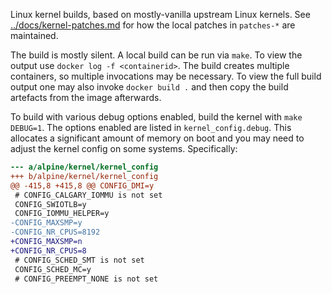 Linux kernel builds, based on mostly-vanilla upstream Linux kernels.
See [../docs/kernel-patches.md](../docs/kernel-patches.md) for how the local patches in `patches-*`
are maintained.

The build is mostly silent. A local build can be run via `make`. To view
the output use `docker log -f <containerid>`. The build creates multiple
containers, so multiple invocations may be necessary. To view the full build
output one may also invoke `docker build .` and then copy the build artefacts
from the image afterwards.

To build with various debug options enabled, build the kernel with
`make DEBUG=1`. The options enabled are listed in `kernel_config.debug`.
This allocates a significant amount of memory on boot and you may need to
adjust the kernel config on some systems. Specifically:

```diff
--- a/alpine/kernel/kernel_config
+++ b/alpine/kernel/kernel_config
@@ -415,8 +415,8 @@ CONFIG_DMI=y
 # CONFIG_CALGARY_IOMMU is not set
 CONFIG_SWIOTLB=y
 CONFIG_IOMMU_HELPER=y
-CONFIG_MAXSMP=y
-CONFIG_NR_CPUS=8192
+CONFIG_MAXSMP=n
+CONFIG_NR_CPUS=8
 # CONFIG_SCHED_SMT is not set
 CONFIG_SCHED_MC=y
 # CONFIG_PREEMPT_NONE is not set
```
